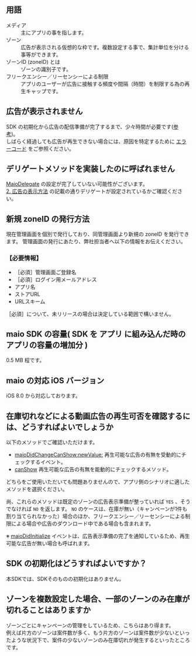 ## 用語

<dl>
  <dt>メディア</dt>
  <dd>主にアプリの事を指します。</dd>

  <dt>ゾーン</dt>
  <dd>広告が表示される仮想的な枠です。複数設定する事で、集計単位を分ける事等ができます。</dd>

  <dt>ゾーンID (zoneID) とは</dt>
  <dd>ゾーンの識別子です。</dd>

  <dt>フリークエンシー／リーセンシーによる制限</dt>
  <dd>アプリのユーザーが広告に接触する頻度や間隔（時間）を制限する為の再生キャップです。</dd>
</dl>

## 広告が表示されません

SDK の初期化から広告の配信準備が完了するまで、少々時間が必要です([参考](#sdk-%E3%81%AE%E5%88%9D%E6%9C%9F%E5%8C%96%E5%AE%8C%E4%BA%86%E3%81%BE%E3%81%A7%E3%81%AB%E3%81%8B%E3%81%8B%E3%82%8B%E6%99%82%E9%96%93%E3%81%AF%E3%81%A9%E3%81%AE%E7%A8%8B%E5%BA%A6%E3%81%A7%E3%81%97%E3%82%87%E3%81%86%E3%81%8B))。  
しばらく経過しても広告が再生できない場合には、原因を特定するために [エラーコード](https://github.com/imobile-maio/maio-iOS-SDK/wiki/API-Reference#maiofailreason-enum-1) をご参照ください。


## デリゲートメソッドを実装したのに呼ばれません
[MaioDelegate](https://github.com/imobile-maio/maio-iOS-SDK/wiki/API-Reference#maiodelegate-protocol-1) の設定が完了していない可能性がございます。  
[2. 広告の表示方法](https://github.com/imobile-maio/maio-iOS-SDK/wiki/Get-Started#2-%E5%BA%83%E5%91%8A%E3%81%AE%E8%A1%A8%E7%A4%BA%E6%96%B9%E6%B3%95) の記載の通りデリゲートが設定されているかご確認ください。

## 新規 zoneID の発行方法

現在管理画面を個別で発行しており、同管理画面より新規の zoneID を発行できます。
管理画面の発行にあたり、弊社担当者へ以下の情報をお伝えください。

### 【必要情報】  
- ［必須］管理画面ご登録名
- ［必須］ログイン用メールアドレス
- アプリ名
- ストアURL
- URLスキーム

［必須］について、未リリースの場合は決定している範囲で構いません。

## maio SDK の容量( SDK を アプリ に組み込んだ時のアプリの容量の増加分 )
0.5 MB 程です。

## maio の対応 iOS バージョン
iOS 8.0 から対応しております。

## 在庫切れなどによる動画広告の再生可否を確認するには、どうすればよいでしょうか
以下のメソッドでご確認いただけます。

- [maioDidChangeCanShow:newValue:](https://github.com/makeanimpressionon/maio-iOS-SDK/wiki/API-Reference#--maiodidchangecanshownewvalue) 再生可能な広告の有無を受動的にチェックするイベント。
- [canShow](https://github.com/makeanimpressionon/maio-iOS-SDK/wiki/API-Reference#-canshow) 再生可能な広告の有無を能動的にチェックするメソッド。

どちらをご使用いただいても問題ありませんので、アプリ側のシナリオに適したメソッドを選択ください。

尚、これらのメソッドは既定のゾーンの広告表示準備が整っていれば `YES` 、そうでなければ `NO` を返します。
`NO` のケースは、在庫が無い（キャンペーンが1件も割り当てられなかった）場合のほか、フリークエンシー／リーセンシーによる制限による場合や広告のダウンロード中である場合も含まれます。 

※ [maioDidInitialize](https://github.com/imobile-maio/maio-iOS-SDK/wiki/API-Reference#--maiodidinitialize) イベントは、広告表示準備の完了を通知しているため、再生可能な広告が無い場合も呼ばれます。

## SDK の初期化はどうすればよいですか？

本SDKでは、SDKそのものの初期化はありません。

## ゾーンを複数設定した場合、一部のゾーンのみ在庫が切れることはありますか
ゾーンごとにキャンペーンの管理をしているため、こちらはあり得ます。  
例えば片方のゾーンは案件数が多く、もう片方のゾーンは案件数が少ないといったような状況下で、案件の少ないゾーンのみ在庫切れが発生するといったところです。
